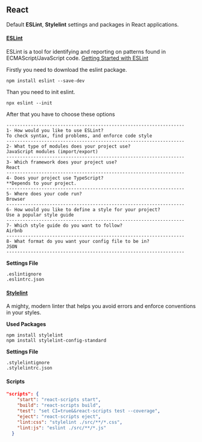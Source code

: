 
## React
Default **ESLint**, **Stylelint** settings and packages in React applications.

#### [ESLint](https://github.com/eslint/eslint "ESLint")
ESLint is a tool for identifying and reporting on patterns found in ECMAScript/JavaScript code.
[Getting Started with ESLint](https://eslint.org/docs/user-guide/getting-started "Getting Started with ESLint")

Firstly you need to download the eslint package.
```
npm install eslint --save-dev
```
Than you need to init eslint.
```
npx eslint --init
```
After that you have to choose these options
```
------------------------------------------------------------------
1- How would you like to use ESLint?
To check syntax, find problems, and enforce code style
------------------------------------------------------------------
2- What type of modules does your project use?
JavaScript modules (import/export)
------------------------------------------------------------------
3- Which framework does your project use?
React
------------------------------------------------------------------
4- Does your project use TypeScript?
**Depends to your project.
------------------------------------------------------------------
5- Where does your code run?
Browser
------------------------------------------------------------------
6- How would you like to define a style for your project?
Use a popular style guide
------------------------------------------------------------------
7- Which style guide do you want to follow? 
Airbnb
------------------------------------------------------------------
8- What format do you want your config file to be in?
JSON
------------------------------------------------------------------
```

**Settings File**
```
.eslintignore
.eslintrc.json
```

#### [Stylelint](https://github.com/stylelint/stylelint "Stylelint")

A mighty, modern linter that helps you avoid errors and enforce conventions in your styles.

**Used Packages**
```
npm install stylelint
npm install stylelint-config-standard
```

**Settings File**
```
.stylelintignore
.stylelintrc.json
```

#### Scripts
```json
"scripts": {
    "start": "react-scripts start",
    "build": "react-scripts build",
    "test": "set CI=true&&react-scripts test --coverage",
    "eject": "react-scripts eject",
    "lint:css": "stylelint ./src/**/*.css",
    "lint:js": "eslint ./src/**/*.js"
  }
```
